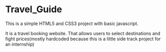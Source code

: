 # Travel_Guide

This is a simple HTML5 and CSS3 project with basic javascript.

It is a travel booking website. That allows users to select destinations and fight prices(mostly hardcoded because this is a little side track project for an internship)
